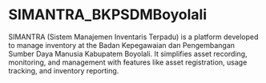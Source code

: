 # SIMANTRA_BKPSDMBoyolali
SIMANTRA (Sistem Manajemen Inventaris Terpadu) is a platform developed to manage inventory at the Badan Kepegawaian dan Pengembangan Sumber Daya Manusia Kabupatem Boyolali. It simplifies asset recording, monitoring, and management with features like asset registration, usage tracking, and inventory reporting.
